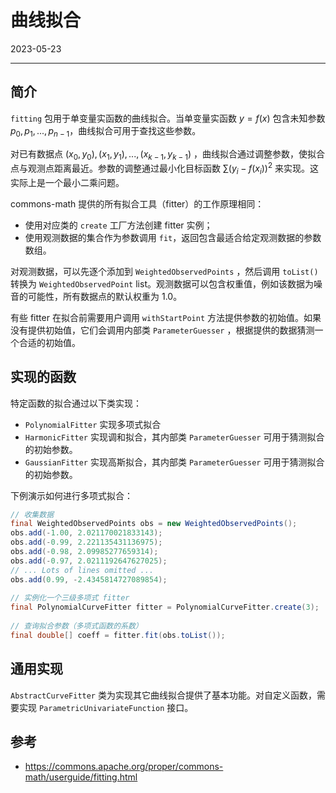 # 曲线拟合

2023-05-23
****
## 简介

`fitting` 包用于单变量实函数的曲线拟合。当单变量实函数 $y=f(x)$ 包含未知参数 $p_0, p_1, ..., p_{n-1}$，曲线拟合可用于查找这些参数。

对已有数据点 $(x_0, y_0), (x_1, y_1),...,(x_{k-1}, y_{k-1})$ ，曲线拟合通过调整参数，使拟合点与观测点距离最近。参数的调整通过最小化目标函数 $\sum(y_i-f(x_i))^2$ 来实现。这实际上是一个最小二乘问题。

commons-math 提供的所有拟合工具（fitter）的工作原理相同：

- 使用对应类的 `create` 工厂方法创建 fitter 实例；
- 使用观测数据的集合作为参数调用 `fit`，返回包含最适合给定观测数据的参数数组。

对观测数据，可以先逐个添加到 `WeightedObservedPoints` ，然后调用 `toList()` 转换为 `WeightedObservedPoint` list。观测数据可以包含权重值，例如该数据为噪音的可能性，所有数据点的默认权重为 1.0。

有些 fitter 在拟合前需要用户调用 `withStartPoint` 方法提供参数的初始值。如果没有提供初始值，它们会调用内部类 `ParameterGuesser` ，根据提供的数据猜测一个合适的初始值。

## 实现的函数

特定函数的拟合通过以下类实现：

- `PolynomialFitter` 实现多项式拟合
- `HarmonicFitter` 实现调和拟合，其内部类 `ParameterGuesser` 可用于猜测拟合的初始参数。
- `GaussianFitter` 实现高斯拟合，其内部类 `ParameterGuesser` 可用于猜测拟合的初始参数。

下例演示如何进行多项式拟合：

```java
// 收集数据  
final WeightedObservedPoints obs = new WeightedObservedPoints();  
obs.add(-1.00, 2.021170021833143);  
obs.add(-0.99, 2.221135431136975);  
obs.add(-0.98, 2.09985277659314);  
obs.add(-0.97, 2.0211192647627025);  
// ... Lots of lines omitted ...  
obs.add(0.99, -2.4345814727089854);  
  
// 实例化一个三级多项式 fitter
final PolynomialCurveFitter fitter = PolynomialCurveFitter.create(3);  
  
// 查询拟合参数（多项式函数的系数）  
final double[] coeff = fitter.fit(obs.toList());
```

## 通用实现

`AbstractCurveFitter` 类为实现其它曲线拟合提供了基本功能。对自定义函数，需要实现 `ParametricUnivariateFunction` 接口。

## 参考

- https://commons.apache.org/proper/commons-math/userguide/fitting.html
